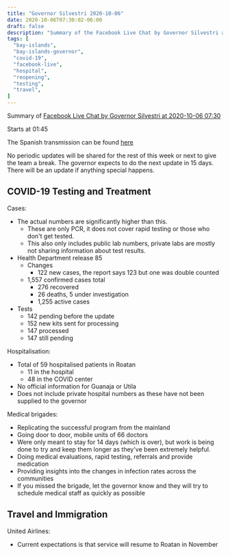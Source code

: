 ```yaml
---
title: "Governor Silvestri 2020-10-06"
date: 2020-10-06T07:30:02-06:00
draft: false
description: "Summary of the Facebook Live Chat by Governor Silvestri at 2020-10-06 07:30"
tags: [
  "bay-islands",
  "bay-islands-governor",
  "covid-19",
  "facebook-live",
  "hospital",
  "reopening",
  "testing",
  "travel",
]
---
```


Summary of [Facebook Live Chat by Governor Silvestri at 2020-10-06
07:30](https://www.facebook.com/gobernacionislas/videos/3388977681216957/)

Starts at 01:45

The Spanish transmission can be found
[here](https://www.facebook.com/gobernacionislas/videos/349465106339753/)

No periodic updates will be shared for the rest of this week or next to give
the team a break. The governor expects to do the next update in 15 days. There
will be an update if anything special happens.

COVID-19 Testing and Treatment
------------------------------

Cases:
* The actual numbers are significantly higher than this.
  * These are only PCR, it does not cover rapid testing or those who don't get
    tested.
  * This also only includes public lab numbers, private labs are mostly not
    sharing information about test results.
* Health Department release 85
  * Changes
    * 122 new cases, the report says 123 but one was double counted
  * 1,557 confirmed cases total
    * 276 recovered
    * 26 deaths, 5 under investigation
    * 1,255 active cases
* Tests
  * 142 pending before the update
  * 152 new kits sent for processing
  * 147 processed
  * 147 still pending

Hospitalisation:
* Total of 59 hospitalised patients in Roatan
  * 11 in the hospital
  * 48 in the COVID center
* No official information for Guanaja or Utila
* Does not include private hospital numbers as these have not been supplied to
  the governor

Medical brigades:
* Replicating the successful program from the mainland
* Going door to door, mobile units of 66 doctors
* Were only meant to stay for 14 days (which is over), but work is being done
  to try and keep them longer as they've been extremely helpful.
* Doing medical evaluations, rapid testing, referrals and provide medication
* Providing insights into the changes in infection rates across the communities
* If you missed the brigade, let the governor know and they will try to
  schedule medical staff as quickly as possible

Travel and Immigration
----------------------

United Airlines:
* Current expectations is that service will resume to Roatan in November

